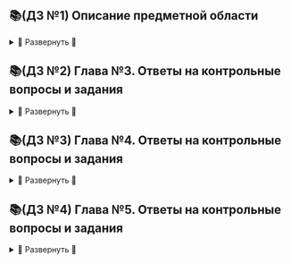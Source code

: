 ## 📚(ДЗ №1) Описание предметной области 
<details>
<summary>🔽 Развернуть 🔽</summary>

### **Постановка задачи**

Подумать над выбором предметной области для выполнения финальной (экзаменационной) работы. Выбирайте предметную область, которая вам интересна и в которой вы разбираетесь или хотите разобраться.

Сделать краткое описание выбранной предметной области (1-2 страницы). Если описание получится более объемным, не беда. Ведь это описание затем войдет в финальный отчет.

Попытаться сформулировать требования к будущей базе данных.

### **Описание контекста работы**

**MAI STORE** - официальный интернет-магазин Московского авиационного института (МАИ). Маркетплейс реализует разработку дизайна и продажу фирменных товаров МАИ (мерча).

Производители мерча создали линейки продукции, подходящие совершенно разным людям, но все они безусловно объединены духом традиций МАИ. На сегодняшний день маркетплейсом выпущено уже 6 уникальных коллекций товаров, в том числе коллекция Priority, разработанная совместно с брендом Henderson. Основная целевая аудитория интернет-магазина - аббитуриенты, студенты, выпускники и преподаватели университета. 

**Автоматизированная информационная система для учета товаров интернет-магазина MAI STORE (АИС «MAI STORE»)** — это прикладное программное обеспечение, предназначенное для помощи сотрудникам интернет-магазина «MAI STORE» производить автоматическое внесение, редактирование и поиск информации о товарах, поставщиках, складах, производителях и поставщиков. 


Актуальность разработки системы определяется необходимостью автоматического хранения, вывода, изменения и удаления информации о товарах, продажи которых реализуются в интернет-магазине.  Наличие подобной системы дает возможность оперировать с имеющиеся информацией пользователям (сотрудникам интернет магазине), не владеющим технологиями и спецификой работы с базами данных.

Цели создания ИС «MAI STORE» можно представить в следующем виде:
1.	Обеспечение единой базы хранения информации о товарах в интернет-магазине «MAI STORE»;
2.	Оптимизация обработки сведений о товарах интернет-магазина «MAI STORE».

Для выполнения поставленных целей необходимо решить следующие задачи:
1.	Произвести анализ предметной области разрабатываемой системы. Под предметной областью будем понимать функционирование склада интернет-магазина.
2.	Спроектировать базу данных и отношения между сущностями в ней.
3.	Разработать дизайн пользовательского интерфейса.
4.	Реализовать подсистемы ввода, вывода данных, редактирования, учета данных, предусматривающих интерфейс работы пользователя с ними.

### **Описание предметной области: склад интернет-магазина**

**Интернет-магазин** – сайт, торгующий товарами в сети Интернет. Позволяет пользователям сформировать заказ на покупку, выбрать способ оплаты и доставки заказов в сети интернет.  Совокупность отобранных товаров, способ оплаты и доставки представляют собой законченный заказ, который оформляется на сайте путем сообщения минимально необходимой информации о покупателе. Информация о покупателе может храниться в базе данных магазина если бизнес-модель магазина рассчитана на повторные покупки, или же отправляться разово. В интернет-магазинах, рассчитанных на повторные покупки, также ведется отслеживание возвратов посетителя и история покупок. Часто при оформлении заказа предусматривается возможность сообщить некоторые дополнительные пожелания от покупателя продавцу.

Как правило, интернет-магазин реализует именно продажу брендовых товаров, некоторые маркетплейсы также берут на себя функцию разработки дизайна продукции. Для производства продукции юридическое лицо, представляющее интернет-магазин, заключает договор с производителями.  Под **производителями** понимаются юридические лица, осуществляющие производство продукции по заказам от клиентов.

Когда товар произведен, его необходимо доставить от места производства на склад интернет-магазина. Операцию транспортной перевозки осуществляют **поставщики** – юридические лица, реализующие функцию доставки товаров с производства на склад заказчика. 

**Склад** - помещение или группа помещений, закрепленных за юридическим лицом, представляющим интернет-магазин, в виде договора аренды или покупки, предназначенное для хранения товара.

На складе происходит движение материальных и информационных потоков. Первые представлены движением товара от производителя на склад или со склада к покупателям, а информационные потоки представлены документацией, необходимой для этих операций. 
Единицей операции перемещения товара является **поставка**. В процессе реализации поставки склад принимает и складирует готовую продукцию, эта операция сопровождается формированием юридическим документом, именнуемым **приходной накладной.**

Нужды сотрудников интернет-магазина в складском, торговом, бухгалтерском и налоговом учете должны поддерживаться невидимой посетителям частью интернет-магазина — бэк-офисом. В рамках бэк-офиса требуется вести учет поступающих и списываемых с хранения товаров, поставщиков и производителей, формировать накладные, а также производить операции добавления, редактирования и поиска информации о поступающих товарах, их производителях, поставщиках, складах и поставках. Для реализации этих функций необходимо наличие специализированной базы данных (БД). 

Из приведенного описания можно сделать вывод, что база данных склада интернет-магазина должна содержать следующие сущности:
* Производители
* Поставщики
* Поставки
* Товары (характеристики товара)
* Наличие товаров 
* Склады

Экономически и эргономически эффективной практикой создания интернет-магазинов является применение специализированных **информационных систем учета**, которые берут на себя реализацию операций с базой данных и управления материальными и информационными потоками в виде пользовательского интерфейса. 

Конечными пользователями информационной системы являются сотрудники, которые относятся к категории пользователей неосведомлённых в вопросах ведения, администрирования баз данных и поддержании их в актуальном состоянии. Пользователю таких систем должны быть предоставлены удобные интерфейсы взаимодействия с данными обо всех упомянутых ранее сущностях.

Для формирования требований к описанной базе данных и информационной системе в целом используем методологию описания прецедентов, которая заключается в описании и анализе типичных процессов, происходящих в рамках предметной области.

### **Список прецедентов**
На основе исследования предметной области можно выделить следующий список прецедентов:
o	Внесение информации о сущностях в базу данных
o	Редактирование информации о сущностях
o	Удаление информации о сущностях
o	Поиск информации о сущностях по заданным пользователем параметрам
o	Сортировка выводимой информации о сущностях по заданным пользователем параметрам

Приведем описание полученных прецедентов.

### **Описание прецедентов**

| Имя прецедента | **Внесение информации о сущностях в базу данных** |
| --- | --- |
| Исполнители | Сотрудник интернет-магазина |
| Описание | **Основной поток:** пользователь делает попытку добавить информацию об объекте (товаре, поставщике, поставке, складе, производителе) с помощью кнопку «Добавить» в отведенном для работы с определенной сущностью окне. Система открывает диалоговое окно для добавления объекта соответствующей сущности.Пользователь вводит обязательные и необязательные атрибуты объекта. После чего он нажимает кнопку «OK» для подтверждения операции добавления объекта в базу данных. <p>**Альтернативный поток:** если пользователь попытается добавить информацию о уже существующем объекте – выводится соответствующая ошибка. Если пользователь при добавлении информации об объекте не указывает его обязательные атрибуты – выводится соответствующее предупреждение об ошибке. </p>|
| Предусловия | Пользователь запустил программу. |
| Постусловия | В случае успешного выполнения операции добавления, будет сделана запись соответствующей добавляемой сущности в таблицу базы данных. |

| Имя прецедента | **Редактирование информации о сущностях в базе данных** |
| --- | --- |
| Исполнители | Сотрудник интернет-магазина |
| Описание | **Основной поток:** пользователь делает попытку изменить информацию об объекте (товаре, поставщике, поставке, складе, производителе) с помощью кнопку «Изменить» в отведенном для работы с определенной сущностью окне. Система определяет идентификатор записи, которая подлежит изменению и открывает диалоговое окно для изменения объекта соответствующей сущности. Пользователю выводится форма с текущими атрибутами объекта, которые он изменяет с помощью графического интерфейса. После чего он нажимает кнопку «OK» для подтверждения операции изменения объекта в базу данных. <p>**Альтернативный поток:** если измененная пользователем информация об объекте дублируется в базе данных - выводится соответствующая ошибка.Если пользователь при изменении информации об объекте не указывает его обязательные атрибуты – выводится соответствующее предупреждение об ошибке. </p>|
| Предусловия | Пользователь запустил программу. |
| Постусловия | В случае успешного выполнения операции изменения, будет обновлена запись соответствующей изменяемой сущности в таблице базы данных. |

| Имя прецедента | **Удаление информации о сущностях в базе данных** |
| --- | --- |
| Исполнители | Сотрудник интернет-магазина |
| Описание | **Основной поток:** пользователь делает попытку удалить информацию об объекте (товаре, поставщике, поставке, складе, производителе) с помощью кнопку «Удалить» в отведенном для работы с определенной сущностью окне. Система определяет идентификатор записи, которая подлежит удалению. Пользователю выводится предупредительное диалоговое окно для попытки удаления. После чего нажимает кнопку «OK» для подтверждения операции удаления объекта из базы данных. <p> **Альтернативный поток:** если удаляемая пользователем запись в базе данных принадлежит имеет ссылку на внешнюю дочернюю таблицу, то удаление записи является невозможным без предварительного удаления соответствующей записи в дочерней таблице – выводится соответствующее предупреждение об ошибке </p>|
| Предусловия | Пользователь запустил программу. |
| Постусловия | В случае успешного выполнения операции удаления, будет удалена запись соответствующей удаляемой сущности в таблице базы данных. |

| Имя прецедента | **Сортировка информации о сущностях в базе данных** |
| --- | --- |
| Исполнители | Сотрудник интернет-магазина |
| Описание | **Основной поток:** пользователь делает попытку сортировать информацию об объектах (товарах, поставщиках, поставках, складах, производителях) с помощью кнопку «Сортировать» в отведенном для работы с определенной сущностью окне. Для сортировки пользовать выбирает критерий сортировки – столбец таблицы. Система определяет заданный критерий и производит сортировку по нему и выводит отсортированную информацию в табличном представлении. <p> **Альтернативный поток:** отсутствует. |
| Предусловия | Пользователь запустил программу. Пользователь выбрал критерий сортировки – столбец таблицы, подлежащей сортировке. |
| Постусловия | В случае успешного выполнения операции сортировки исходная таблица сортируемой сущности будет отсортирована по заданному пользователем критерию. |

| Имя прецедента | **Поиск информации о сущностях в базе данных** |
| --- | --- |
| Исполнители | Сотрудник интернет-магазина |
| Описание | **Основной поток:** пользователь делает попытку поиска информации об объектах (товарах, поставщиках, поставках, складах, производителях) с помощью кнопку «Поиск» в отведенном для работы с определенной сущностью окне. Для поиска пользовать выбирает критерий поиска – столбец таблицы и вводим искомое значение в специально отведенном поле. Система определяет заданный критерий и производит поиск по полному совпадению в случае, если указанный критерий является числовым, и полному и частичному совпадению в случае, если указанный критерий является текстовым. Система выводит найденную информацию <p> **Альтернативный поток:** в случае отсутствия искомой информации система выводит пользователю пустую таблицу. </p>|
| Предусловия | Пользователь запустил программу. Пользователь выбрал критерий поиска – столбец таблицы, по которому будет производиться поиск. Пользователь указал искомое значение столбца, на основе которого будет производится поиск по полному или частичному совпадению |
| Постусловия | В случае успешного выполнения операции поиска исходная таблица фильтруемой сущности будет изменена на таблицу, содержащую только те записи, которые удовлетворяют условию полного или частичного совпадения с заданным пользователем значением. |

### **Концептуальная модель**
На основе описанния предметной области и прецедентов формируется первоначальная концептуальная модель предметной области:

<center> <img src=./images/концептуальная_модель_(V1).jpeg height=500, width=600> </center>


</details>

## 📚(ДЗ №2) Глава №3. Ответы на контрольные вопросы и задания 
<details>
<summary>🔽 Развернуть 🔽</summary>

### **Задание 1.**

Дан запрос:

```SQL
INSERT INTO aircrafts
VALUES ( 'SU9', 'Sukhoi SuperJet-100', 3000 );
```

Запрос выполняется с ошибкой:
```
ОШИБКА: повторяющееся значение ключа нарушает ограничение
уникальности "aircrafts_pkey"
ПОДРОБНОСТИ: Ключ "(aircraft_code)=(SU9)" уже существует.
```
Подумайте, почему появилось сообщение. 

>**Ответ:**
указанная операция не выполниться, так как атрибут `aircraft_code` в таблице `aircrafts`  является первичным ключем и по определению должен быть уникальным. Строка с индексом 'SU9' уже содержиться в таблице.

### **Задание 2.**

Самостоятельно напишите команду для выборки всех строк из таблицы aircrafts, чтобы строки были упорядочены по убыванию значения атрибута «Максимальная дальность полета, км» (range).

>**Ответ:** команда для выборки всех строк из таблицы `aircraft` с сортировкой по убыванию относительно атрибута range:
```SQL 
SELECT * 
  FROM bookingaircrafts 
  ORDER BY aircraft_code DESC;
```
**Результат запроса:**
```
 aircraft_code |        model        | range 
---------------+---------------------+-------
 SU9           | Sukhoi SuperJet-100 |  3500
 CR2           | Bombardier CRJ-200  |  2700
 CN1           | Cessna 208 Caravan  |  1200
 773           | Boeing 777-300      | 11100
 763           | Boeing 767-300      |  7900
 733           | Boeing 737-300      |  4200
 321           | Airbus A321-200     |  5600
 320           | Airbus A320-200     |  5700
 319           | Airbus A319-100     |  6700
```

### **Задание 3.**

Самостоятельно напишите команду UPDATE полностью, при
этом не забудьте, что увеличить дальность полета нужно только у одной модели — Sukhoi SuperJet, поэтому необходимо использовать условие WHERE. Затем с помощью команды SELECT проверьте полученный результат.

> Ответ: команда для увеличения значения `range` в два раза у модели `Sukhoi SuperJet-100` следующая:
```SQL 
UPDATE aircrafts SET range = range * 2
WHERE model = 'Sukhoi SuperJet-100';

SELECT range 
  FROM aircrafts 
 WHERE model = 'Sukhoi SuperJet-100';
```

### **Задание 4.**

Самостоятельно смоделируйте описанную ситуацию, подобрав условие, которому гарантированно не соответствует ни одна строка в таблице «Самолеты» (aircrafts).

> **Ответ:** пример SQL запроса на данной БД который не удалит не одной строки в таблице:
```SQL 
DELETE FROM aircrafts WHERE range < 0;
```
</details>

## 📚(ДЗ №3) Глава №4. Ответы на контрольные вопросы и задания ##

<details>
<summary>🔽 Развернуть 🔽</summary>

### **Задание 2.**

> **Ответ:** создадим таблицу test_numetic и заполним ее числами numeric с различной точностью:

```SQL 
CREATE TABLE test_numeric( 
    measurement numeric,
    description text
);

INSERT INTO test_numeric 
VALUES (1234567890.0987654321, 'Точность 20 знаков, масштаб 10 знаков'),
       (1.5, 'Точность 2 знака, масштаб 1 знак' ),
       (0.12345678901234567890, 'Точность 21 знак, масштаб 20 знаков'),
       (1234567890, 'Точность 10 знаков, масштаб 0 знаков (целое число)');

SELECT * 
  FROM test_numeric;

DROP TABLE test_numeric;
```

**Результат запроса:**
```
      measurement       |                    description                     
------------------------+----------------------------------------------------
  1234567890.0987654321 | Точность 20 знаков, масштаб 10 знаков
                    1.5 | Точность 2 знака, масштаб 1 знак
 0.12345678901234567890 | Точность 21 знак, масштаб 20 знаков
             1234567890 | Точность 10 знаков, масштаб 0 знаков (целое число)

```

### **Задание 4.**

> **Ответ:** посмотрим поведение PostgreSQL на верхних границах допустимых значений типов real и double precision

```SQL
/* Границы типа double precision 1E-307 до 1E+308 с точностью 15. Для очень больших (на границе) принимается в расчет только первые 16 старших десятичных разрядов */

SELECT '1e+308'::double precision + '1e+89'::double precision = '1e+308'::double precision; 

-- True
-- В данном случае 17 старший разряд обрезается, поэтому числа считаются равными 

/* У типа real границы следующие 1E-37 до 1E+37, а точность 6 на них поведение идентично типу double precision */

SELECT '1e+38'::real + '1e+31'::real = '1e+38'::real; 

-- False 
-- В данном случае старший десятичный разряд  учитывается следовательно числа не равны

SELECT '1e+38'::real + '1e+30'::real = '1e+38'::real; 

-- True
-- В данном случае вторая единица не учитывается, поэтому числа будут считаться равными
```

### **Задание 8.**

> **Ответ:** создадим таблицу test_serial и поупражняемся в работе со столбцом типа series, являющимся первичным ключом.

```SQL 
CREATE TABLE test_serial( 
    PRIMARY KEY (id),

    id serial,
    name text    
);

INSERT INTO test_serial (name) 
VALUES ('Вишневая'); 
-- Для данной записи будет присвоено id=1, для следующего id=2
INSERT INTO test_serial (id, name) 
VALUES ( 2, 'Прохладная' ); 
-- В данном случае мы явным образом указываем id, при этом обновление последовательности для id не происходит, поэтому при добавлении следующей записи id по прежнему 2, что нарушает условие уникальности первичного ключа
INSERT INTO test_serial (name) 
VALUES ('Грушевая'); 
-- Ошибка, так как запись с id=2 уже существует, однако последовательность serial уже обновилась (обновление последовательности происходит раньше, чем проверка условия уникальности первичного ключа)
INSERT INTO test_serial (name) 
VALUES ('Грушевая'); 
-- Запрос выполняется успешно, так как последовательность обновилось несмотря на ошибку при прошлом запросе. Текущее значение последовательность id=3.
INSERT INTO test_serial (name) 
VALUES ('Зеленая'); 
--Запрос выполняется успешно. Текущий id=4.
DELETE 
  FROM test_serial 
 WHERE id = 4; 
--Удаляем строку с id=4, однако значение последовательности при этом остается неизменным.
INSERT INTO test_serial (name) 
VALUES ('Луговая'); 
-- Запрос выполняется успешно. Запись добавлена с id=5. 

SELECT * 
  FROM test_serial; 

DROP TABLE test_serial;
```

**Результат запроса:**
```
 id |    name    
----+------------
  1 | Вишневая
  2 | Прохладная
  3 | Грушевая
  5 | Луговая
```

### **Задание 12.**

>**Ответ:** поэкспериментируем с форматом даты в PostgreSQL (параметр datestyle) - используем традиционный стиль и региональный стиль German.

```SQL 
-- Запрос для установки формата в традиционный стиль
SET datestyle TO DEFAULT; 

-- Результат: 17.12.1997
SELECT '17.12.1997'::date; 


-- Ошибка так как вторым значением по формату даты DMY является месяц
SELECT '12.17.1997'::date; 

/*
Поменяем формат даты на 'German, MDY' и теперь данный запрос успешно выполниться
*/


-- Запрос для установки формата в региональный стиль
SET datestyle TO 'German, MDY'; 


-- Результат: 17.12.1997
SELECT '12.17.1997'::date; 


/* В качестве эксперимента повторим то же самое с форматом даты SQL*/

SET datestyle TO 'SQL, DMY';

-- Результат: 17/12/1997
SELECT '17/12/1997'::date; 

-- Ошибка
SELECT '12/17/1997'::date; 

-- Изменим формат даты SQL
SET datestyle TO 'SQL, MDY';

-- Теперь запрос отрабатывает без ошибок
SELECT '12/17/1997'::date; 

```

### **Задание 15.**

> **Ответ:** поэкспериментируем с форматированием метки времени в строку с помощью функции to_char:

```SQL 
-- Вывод в формате 'минута:секунда' (например, 47:29)
SELECT to_char(current_timestamp, 'mi:ss'); 
-- Вывод в формате 'номер дня в месяце' (например, 12)
SELECT to_char(current_timestamp, 'dd'); 
-- Вывод текущей даты в численном формате 'год-месяц-день' (например, 2022-10-12)
SELECT to_char(current_timestamp, 'yyyy-mm-dd'); 
-- Вывод текущей даты в численном формате 'год-месяц-день:число секунд с начала суток' (например, 2022-10-12:75005)
SELECT to_char( current_timestamp, 'yyyy-mm-dd:SSSS' );
-- Вывод текущей даты в численном формате 'год месяц(текстом) день' (например, 2022 OCTOBER 12)
SELECT to_char( current_timestamp, 'yyyy MONTHdd' ); 
```

### **Задание 21.**

> **Ответ:**: при добавлении интервала PostgreSQL учитывает различное число дней в месяцах, так, например, при добавлении к дате, соответствующей концу какого либо месяца, СУБД автоматически просматривает число дней в следующем месяце и, в случае если оно меньше, то в качестве результата запроса используется последнее число следующего месяца. Проверим это на примерах.

```SQL
/* Добавляем интервал в 1 месяц к 31 января. Февраль в 2016 году содержит 29 дней, поэтому результатом запроса является 29 февраля 2016 года.*/
SELECT to_char(('2016-01-31'::date + '1 mon'::interval) :: timestamp,   'yyyy-mm-dd') AS new_date;
```
**Результат запроса**:
```
      new_date       
---------------------
 2016-02-29 00:00:00
```

```SQL

/* Добавляем интервал в 1 месяц к 29 февраля. По итогу запроса должны получить дату 29 марта 2016 года.*/
SELECT to_char(('2016-02-29'::date + '1 mon'::interval) :: timestamp,   'yyyy-mm-dd') AS new_date;
```

**Результат запроса:**
```
      new_date       
---------------------
 2016-03-29 00:00:00
(1 row) */
```

### **Задание 30.**

> **Ответ:** поэкспериментируем с типом данных boolean и проверим достимые значения столбца этого типа на примере таблицы test_bool.

```SQL
CREATE TABLE test_bool( 
    a boolean,
    b text
);

/*  Допустимые boolean значения: 
      TRUE, true, 't', 'true', 'y', 'yes', 'on', '1'
      FALSE, false, 'f', 'false', 'n', 'no', 'off', '0'
*/

-- Запрос корректен: TRUE является ключевым словом типа boolean
INSERT INTO test_bool 
VALUES (TRUE, 'yes'); 

-- Запрос некорректен: токен yes не зарезервирован под boolean
INSERT INTO test_bool 
VALUES (yes, 'yes'); 

-- Запрос корректен: второй аргумент неявным образом преобразуется в строку
INSERT INTO test_bool 
VALUES ('yes', true); 

-- Запрос корректен: строка 'yes' зарезервирована под тип boolearn и неявным образом преобразуется в true, в свою очередь TRUE неявным образом преобразуется в строку
INSERT INTO test_bool 
VALUES ('yes', TRUE); 

-- Запрос корректен: строка '1' зарезервирована под тип boolearn и неявным образом преобразуется в true
INSERT INTO test_bool 
VALUES ('1', 'true'); 

-- Запрос некорректен: токен 1 не зарезервирован под boolean
INSERT INTO test_bool 
VALUES (1, 'true'); 

-- Запрос корректен: строка 't' зарезервирована под тип boolean и неявным образом преобразуется в true
INSERT INTO test_bool 
VALUES ('t', 'true'); 

-- Запрос некорректен: токен truth не зарезервирован под boolean
INSERT INTO test_bool 
VALUES ('t', truth); 

-- Запрос корректен: true неявным образом преобразуется в строку
INSERT INTO test_bool 
VALUES (true, true); 

-- Запрос корректен: конвертация любого числа, кроме 0, в boolean дает TRUE 
INSERT INTO test_bool 
VALUES (1::boolean, 'true'); 

-- Запрос корректен: аналогично предыдущему
INSERT INTO test_bool 
VALUES (111::boolean, 'true'); 

SELECT * 
  FROM test_bool;


DROP TABLE test_bool;
```

### **Задание 33.**

> **Ответ:** создадим таблицу pilots с полями pilot_name (имя пилота), schedule (раписание полетов) и meal(обеды). При этом столбцы schedule и meal будут является массивом чисел и двумерным тестовым массивом соответственно. Поэкспериментируем в работе с массивами, выполнив несколько запросов на выборку и обновление.

```SQL
CREATE TABLE pilots( 
    pilot_name text,
    schedule integer[],
    meal text[][]
);
/*Добавим строки в созданную таблицу:*/ 

INSERT INTO pilots 
VALUES( 'Ivan', '{ 1, 3, 5, 6, 7 }'::integer[],
        '{ 
            { "сосиска", "макароны", "кофе" }, 
            { "куриное филе", "пюре", "какао" }, 
            { "рагу", "сэндвич с семгой", "морс ягодный" }, 
            { "шарлотка яблочная", "гречка", "компот вишевый" }, 
            { "омлет с овощами", "бекон", "кофе" } 
        }'::text[][]
        ),
        ( 
        'Petr', '{ 1, 2, 5, 7 }'::integer[],
        '{ 
            { "котлета", "каша", "кофе" },
            { "куринная отбивная", "рис", "компот" },
            { "манная каша", "билины с мясом", "компот" },
            { "мясо запеченное", "пюре", "какао" } 
        }'::text[][]
        ),
        ( 
            'Pavel', '{ 2, 5 }'::integer[],
            '{ 
                { "сосиска", "каша", "кофе" },
                { "мясо запеченное", "пюре", "какао" }
            }'::text[][]
        ),
        ( 
            'Boris', '{ 3, 5, 6 }'::integer[],
            '{ 
                { "котлета", "каша", "чай" },
                { "куринная отбивная", "рис", "компот" },
                { "сосиска", "макароны", "кофе" }
            }'::text[][]
        );

SELECT * 
  FROM pilots;
```
**Результат запроса:**
```
 pilot_name |  schedule   |                      meal                                                                                     
 Ivan       | {1,3,5,6,7} | {{сосиска,макароны,кофе},
                            {"куриное филе",пюре,какао},
                            {рагу,"сэндвич с семгой","морс ягодный"},
                            {"шарлотка яблочная",гречка,"компот вишевый"},
                            {"омлет с овощами",бекон,кофе}}
 Petr       | {1,2,5,7}   | {{котлета,каша,кофе},
                            {"куринная отбивная",рис,компот},
                            {"манная каша","билины с мясом",компот},
                            {"мясо запеченное",пюре,какао}}
 Pavel      | {2,5}       | {{сосиска,каша,кофе},
                            {"мясо запеченное",пюре,какао}}
 Boris      | {3,5,6}     | {{котлета,каша,чай},
                            {"куринная отбивная",рис,компот},
                            {сосиска,макароны,кофе}}
```

Выведем имена пилотов которые в первый день их работы едят макароны или рис:

```SQL
SELECT pilot_name, meal
  FROM pilots 
 WHERE meal[1][1] IN('макароны','рис') 
    OR meal[1][2] IN('макароны','рис') 
    OR meal[1][3] IN('макароны','рис');
```
**Результат запроса:**
```
 pilot_name |                               meal                                                                                     
 Ivan       | {{сосиска,макароны,кофе},
                {"куриное филе",пюре,какао},
                {рагу,"сэндвич с семгой","морс ягодный"},
                {"шарлотка яблочная",гречка,"компот вишевый"},
                {"омлет с овощами",бекон,кофе}}
```

Изменим расписание полетов пилота Boris и его меню в первый день работы:

```SQL
UPDATE pilots 
   SET schedule[1] = 2, 
       meal[1][:] = '{"груша", "куриная грудка", "чай"}' :: text[]
 WHERE pilot_name='Boris';

SELECT * 
  FROM pilots 
 WHERE pilot_name='Boris';


DROP TABLE pilots;
```

**Результат запроса:**

```
 pilot_name | schedule |           meal                                           
 Boris      | {2,5,6}  | {{груша,"куриная грудка",чай},
                          {"куринная отбивная",рис,компот},
                          {сосиска,макароны,кофе}}
```

### **Задание 35.**

> **Ответ:** продемонстрируем функции для работы с JSON в PostreSQL из [документации](https://postgrespro.ru/docs/postgrespro/9.6/functions-json).

```SQL

/* Функция to_json() преобразует типы PostgreSQL в строку json*/
SELECT to_json('Hello world!'::text); 
/* 
       to_json       
---------------------
 "Hello world!"
(1 row)*/

SELECT to_json('{"sports": "хоккей", "trips": 5 }'::text); 
/* 
       to_json       
---------------------
 "{\"sports\": \"хоккей\", \"trips\": 5 }"
*/

/*Функция json_build_object() предназначена для построения json строки из кортежа формата (ключ_1, значение_1, ключ_2, значение_2,..., ключ_n, значение_n)*/
SELECT json_build_object('sports', 'хоккей', 'trips', 25); 
/* 
   json_build_object    
------------------------
 {"sports":"хоккей","trips":25}
*/

/* Функция json_object_keys() предназначена для получения ключей JSON строки */
SELECT json_object_keys('{"apple": 150, "banana": 25, "pineapple": 10}'); 
/*
 json_object_keys 
------------------
 apple
 banana
 pineapple
*/
```
</details>

## 📚(ДЗ №4) Глава №5. Ответы на контрольные вопросы и задания ##
<details>
<summary> 🔽 Развернуть 🔽 </summary>

Приведем запросы для создания таблиц "Студенты" (students) и "Успеваемость" (progress) , с которыми мы будем работать при выполнении заданий:

```SQL
/* Создаем таблицу для хранения данных о студентах students */
CREATE TABLE students( 
    PRIMARY KEY (record_book),

    record_book numeric(5) NOT NULL, -- номер зачетной книжки
    name        text       NOT NULL, -- ФИО студента
    doc_ser     numeric(4),          -- серия документа
    doc_num     numeric(6)           -- номер документа
);

/*Создаем таблицу для хранения данных об успеваемости студентов progress */
CREATE TABLE progress(
    FOREIGN KEY (record_book) 
     REFERENCES students (record_book)
      ON DELETE CASCADE
      ON UPDATE CASCADE 

    record_book numeric(5) NOT NULL, -- номер зачетной книжки
    subject     text       NOT NULL, -- название предмета 
    acad_year   text       NOT NULL, -- академический год
    term        numeric(1) NOT NULL  -- номера семестра
        CHECK  (term = 1 OR term = 2),
    mark        numeric(1) NOT NULL  -- оценка 
        CHECK (mark >= 2 AND mark <= 5) DEFAULT 5,
);
```


### **Задание 2.**

> **Ответ:** Посмотрим, какие ограничения уже наложены на атрибуты таблицы «Успеваемость» (progress). 

```
edu=# \d progress 

                             Таблица "public.progress"
   Столбец   |     Тип      | Правило сортировки | Допустимость NULL | По умолчанию 
-------------+--------------+--------------------+-------------------+--------------
 record_book | numeric(5,0) |                    | not null          | 
 subject     | text         |                    | not null          | 
 acad_year   | text         |                    | not null          | 
 term        | numeric(1,0) |                    | not null          | 
 mark        | numeric(1,0) |                    | not null          | 5
Ограничения-проверки:
    "progress_mark_check" CHECK (mark >= 2::numeric AND mark <= 5::numeric)
    "progress_term_check" CHECK (term = 1::numeric OR term = 2::numeric)
Ограничения внешнего ключа:
    "progress_record_book_fkey" FOREIGN KEY (record_book) REFERENCES students(record_book) ON UPDATE CASCADE ON DELETE CASCADE
```

Добавим в таблицу progress еще один атрибут — «Форма проверки знаний» (test_form), который можетпринимать только два значения: «экзамен» или «зачет». Тогда набор допустимых значений атрибута «Оценка» (mark) будет зависеть от того, экзамен или зачет предусмотрены по данной дисциплине. Если предусмотрен экзамен, тогда
допускаются значения 3, 4, 5, если зачет — тогда 0 (не зачтено) или 1 (зачтено).

```SQL
-- Добавим в таблицу progress колонку test_form
ALTER TABLE progress
 ADD COLUMN test_form text; 

-- А также дополнительное условие  
ALTER TABLE progress                         
  ADD CHECK ((test_form = 'экзамен' AND mark IN (3,4,5))
              OR 
             (test_form = 'зачет' AND mark IN (0, 1))
);
```

Проверим, как будет работать новое ограничение в модифицированной таблице progress. Для этого выполним команды INSERT, как удовлетворяющие
ограничению, так и нарушающие его.

```SQL
-- Добавим данные
INSERT INTO students 
     VALUES (24014, 'Rysistov A.V', 4524, 153335);
SELECT * FROM students;
-
-- Запись с экзаменом добавляется корректно 
INSERT INTO progress 
     VALUES (24014, 'Математический анализ', '2022-2023', 1, 5, 'экзамен'); 
SELECT * FROM progress;

/* Запись с зачетом добавляется с ошибкой, так как срабатывает проверка progress_mark_check, которое мы создавали при инициализации таблицы*/ 

INSERT INTO progress 
     VALUES (24014, 'Психология', '2021-2022', 1, 1, 'зачет'); 
/* ERROR:  new row for relation "progress" violates check constraint "progress_mark_check"*/

-- Удалим проверку progress_mark_check, так как ее полностью покрывает проверка test_form

ALTER TABLE     progress 
DROP CONSTRAINT progress_mark_check;

-- Произведем добавление данных повторно, чтобы удостовериться в том, что запрос отработает корректно

INSERT INTO progress 
     VALUES (24014, 'Психология', '2021-2022', 1, 1, 'зачет'); 
SELECT * FROM progress;
```

Добавим новое ограничение в таблицу progress на атрибут acad_year (академический год). Ограничим возможные значения столбца acad_year: теперь значения из этого столбца должны представлять собой два учебных года, написанных через дефис, причем возможные значения года лежат в диапазоне от 2000 до 2099 года включительно.

```SQL
-- Добавляем заявленную проверку
ALTER TABLE progress 
  ADD CHECK (acad_year ~ $$^20[0-9]{2}\-20[0-9]{2}$$); 

-- Протестируем установленное ограничение, добавив в таблицу корректные и некорректные примеры:
-- Корректный пример значения столбца acad_year:
INSERT INTO progress 
     VALUES (24014, 'Проектирование баз данных', '2021-2022', 1, 5, 'экзамен'); 
SELECT * FROM progress;

-- Некорректный пример значения столбца acad_year:
INSERT INTO progress 
    VALUES (24014, 'Управление IT-проектами', '2021--2022', 1, 1, 'зачет');
SELECT * FROM progress;
/*ERROR:  new row for relation "progress" violates check constraint "progress_acad_year_check"*/
```
Добавленное ограничение работает корректно. 


### **Задание 9.**

В таблице «Студенты» (students) есть текстовый атрибут name, на который наложено ограничение NOT NULL. Проверим, что будет, если при вводе новой строки в эту таблицу дать атрибуту name в качестве значения пустую строку.

```SQL
/* При добавлении пустых строчек в колонках типа text NOT NULL никаких ошибок не возникает 

Следующий запрос выполнится без ошибок и строка будет добавлена в таблицу:*/

INSERT INTO students 
     VALUES (83515, ' ', 5353, 98373); 
```

Исправим это, добавив ограничение на имя студента. 

```SQL
-- Удалим все записи из таблицы students, в которых имя является пустой строкой
DELETE * 
  FROM students 
 WHERE TRIM(name) = ''; 
-- Добавим новую проверку в таблицу
ALTER TABLE students 
  ADD CHECK (TRIM(name) <> '');

-- Попробуем произвести вставку. Теперь запрос выполнится с ошибкой.
INSERT INTO students 
     VALUES (83515, ' ', 5353, 98373);  
```

> Отметим, что такими же "слабыми местами" обладает и таблица progress, в которой также есть текстовые поля. Исправим этот недостаток, наложив ограничение на текстовые столбцы таблицы progress

```SQL
ALTER TABLE progress 
  ADD CHECK (TRIM(subject) <> '');
  ADD CHECK (TRIM(acad_year) <> '');
```

### **Задание 17.**
Подумаем, какие представления было бы целесообразно создать для нашей базы данных «Авиаперевозки». Необходимо учесть наличие различных групп пользователей, например: пилоты, диспетчеры, пассажиры, кассиры. Создайте представления и проверьте их в работе.

Создадим представление с вылетами из Москвы. Представление будет содержать следующие столбцы:
* номер рейса (flight_no);
* город отправления (departure_city)
* аэропорт отправления (departure_airport);
* город отправления (arrival_city)
* аэропорт прибытия (arrival_airport);
* время вылета по расписанию (scheduled_departure) 
* время посадки по расписанию (scheduled_arrival) 
* статус рейса (status)
* код самолета (aircraft_code)
* реальное время отправления (actual_departure)
* реальное время посадки (actual_arrival)

```SQL
CREATE OR REPLACE VIEW flights_from_Moscow AS 
    SELECT 
        temp.flight_no, 
        temp.departure_city,
        temp.departure_airport,
        aa.city as arrival_city,
        aa.airport_name as arrival_airport,        
        temp.scheduled_departure, 
        temp.scheduled_arrival, 
        temp.status, 
        temp.aircraft_code, 
        temp.actual_departure, 
        temp.actual_arrival 
      FROM (
        SELECT 
            f.flight_no, 
            a.airport_name as departure_airport, 
            f.arrival_airport, 
            a.city as departure_city,
            f.scheduled_departure, 
            f.scheduled_arrival, 
            f.status, 
            f.aircraft_code, 
            f.actual_departure, 
            f.actual_arrival 
          FROM 
            bookings.flights as f
                LEFT JOIN bookings.airports as a
                       ON f.departure_airport = a.airport_code
         WHERE a.city = 'Москва' 
    ) as temp
        LEFT JOIN bookings.airports as aa
            ON temp.arrival_airport = aa.airport_code;
```
Проверим полученное представление в действии. Выполним несколько запросов:

```SQL
-- Выберем первые 10 строк представления. Для экономии размера выводимой таблицы ограничим количество столбцов

SELECT flight_no,  departure_city, departure_airport, arrival_city, arrival_airport
FROM flights_from_Moscow
LIMIT 10;
```

**Результат запроса:**
```
 flight_no | departure_city | departure_airport |  arrival_city   | arrival_airport 
-----------+----------------+-------------------+-----------------+-----------------
 PG0405    | Москва         | Домодедово        | Санкт-Петербург | Пулково
 PG0404    | Москва         | Домодедово        | Санкт-Петербург | Пулково
 PG0405    | Москва         | Домодедово        | Санкт-Петербург | Пулково
 PG0402    | Москва         | Домодедово        | Санкт-Петербург | Пулково
 PG0405    | Москва         | Домодедово        | Санкт-Петербург | Пулково
 PG0404    | Москва         | Домодедово        | Санкт-Петербург | Пулково
 PG0403    | Москва         | Домодедово        | Санкт-Петербург | Пулково
 PG0402    | Москва         | Домодедово        | Санкт-Петербург | Пулково
 PG0405    | Москва         | Домодедово        | Санкт-Петербург | Пулково
 PG0402    | Москва         | Домодедово        | Санкт-Петербург | Пулково
```

Посчитаем количество рейсов из Москвы в Санкт-Петербург:

``` SQL
SELECT count(*)
  FROM flights_from_Moscow
 WHERE departure_city = 'Москва' AND arrival_city = 'Санкт-Петербург'

-- 732
```

Посчитаем количество вылетов из каждого московского аэропорта

```SQL
SELECT   count(*), departure_airport 
  FROM   flights_from_Moscow 
GROUP BY departure_airport;
```
**Результат запроса:**
```
 count | depature_airport 
-------+------------------
  1719 | Внуково
  2981 | Шереметьево
  3217 | Домодедово
```

### **Задание 18.**

Подумаем, какие еще таблицы было бы целесообразно дополнить столбцами типа json/jsonb. Вспомните, что, например, в таблице «Билеты» (tickets) уже есть столбец такого типа — contact_data. Выполните модификации таблиц и измените в них одну-две строки для проверки правильности ваших решений.

Добавим в таблицу bookings в качестве json поля  информамцию о периоде действия брони: начало действия брони и ее окончание

```SQL
-- Добавляем столбец booking_period в таблицу bookings
ALTER TABLE bookings.bookings 
 ADD COLUMN booking_period jsonb;

-- Обновим одну из строк таблицы:
UPDATE bookings.bookings
   SET booking_period = '{"booking_start": "06.10.2020", 
                          "booking_end": "16.10.2020"}'
 WHERE book_ref='000181';


SELECT * 
  FROM bookings.bookings 
 WHERE book_ref='000181';
```

**Результат запроса:**
```
 book_ref |       book_date        | total_amount |   booking_period
----------+------------------------+--------------+-------------------------------------------------------------
 000181   | 2016-10-08 12:28:00+03 |    131800.00 | {"booking_end": "16.10.2020", "booking_start": "06.10.2020"}
```
<details>

## (ДЗ №4) Глава №5. Ответы на контрольные вопросы и задания ##
<details>
<summary> Развернуть </summary>

<details>
